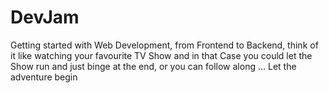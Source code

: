 # DevJam
Getting started with Web Development, from Frontend to Backend, think of it like watching your favourite TV Show and in that Case you could let the Show run and just binge at the end, or you can follow along ... Let the adventure begin
